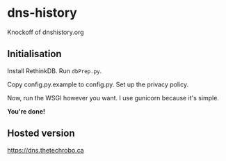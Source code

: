 # dns-history
Knockoff of dnshistory.org

## Initialisation
Install RethinkDB. Run `dbPrep.py`.

Copy config.py.example to config.py. Set up the privacy policy.

Now, run the WSGI however you want. I use gunicorn because it's simple.

**You're done!**

## Hosted version
https://dns.thetechrobo.ca
